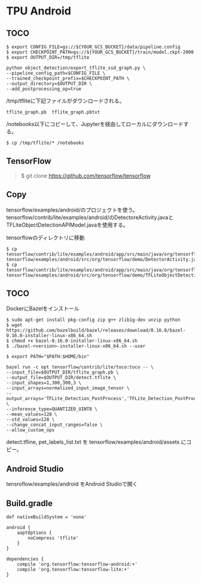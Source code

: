 # TPU Android

## TOCO


```shell
$ export CONFIG_FILE=gs://${YOUR_GCS_BUCKET}/data/pipeline.config
$ export CHECKPOINT_PATH=gs://${YOUR_GCS_BUCKET}/train/model.ckpt-2000
$ export OUTPUT_DIR=/tmp/tflite
```

```shell
python object_detection/export_tflite_ssd_graph.py \
--pipeline_config_path=$CONFIG_FILE \
--trained_checkpoint_prefix=$CHECKPOINT_PATH \
--output_directory=$OUTPUT_DIR \
--add_postprocessing_op=true
```


/tmp/tfliteに下記ファイルがダウンロードされる。

```shell
tflite_graph.pb  tflite_graph.pbtxt
```


/notebooks以下にコピーして、Jupyterを経由してローカルにダウンロードする。

```shell
$ cp /tmp/tflite/* /notebooks
```


## TensorFlow

> $ git clone https://github.com/tensorflow/tensorflow


## Copy

tensorflow/examples/android/のプロジェクトを使う。tensorflow/contrib/lite/examples/android/のDetectoreActivity.javaとTFLiteObjectDetectionAPIModel.javaを使用する。

tensorflowのディレクトリに移動

```shelll
$ cp tensorflow/contrib/lite/examples/android/app/src/main/java/org/tensorflow/demo/DetectorActivity.java tensorflow/examples/android/src/org/tensorflow/demo/DetectorActivity.java
$ cp tensorflow/contrib/lite/examples/android/app/src/main/java/org/tensorflow/demo/TFLiteObjectDetectionAPIModel.java tensorflow/examples/android/src/org/tensorflow/demo/TFLiteObjectDetectionAPIModel.java
```


## TOCO

DockerにBazelをインストール

```shell
$ sudo apt-get install pkg-config zip g++ zlib1g-dev unzip python
$ wget https://github.com/bazelbuild/bazel/releases/download/0.16.0/bazel-0.16.0-installer-linux-x86_64.sh
$ chmod +x bazel-0.16.0-installer-linux-x86_64.sh
$ ./bazel-<version>-installer-linux-x86_64.sh --user
```

```shall
$ export PATH="$PATH:$HOME/bin"
```


```shell
bazel run -c opt tensorflow/contrib/lite/toco:toco -- \
--input_file=$OUTPUT_DIR/tflite_graph.pb \
--output_file=$OUTPUT_DIR/detect.tflite \
--input_shapes=1,300,300,3 \
--input_arrays=normalized_input_image_tensor \
--output_arrays='TFLite_Detection_PostProcess','TFLite_Detection_PostProcess:1','TFLite_Detection_PostProcess:2','TFLite_Detection_PostProcess:3'  \
--inference_type=QUANTIZED_UINT8 \
--mean_values=128 \
--std_values=128 \
--change_concat_input_ranges=false \
--allow_custom_ops
```

detect.tfline, pet_labels_list.txt を tensorflow/examples/android/assets にコピー。


## Android Studio

tensroflow/examples/android をAndroid Studioで開く

## Build.gradle

```
def nativeBuildSystem = 'none'
```

```
android {
	aaptOptions {
        noCompress 'tflite'
    }
}
```

```
dependencies {
	compile 'org.tensorflow:tensorflow-android:+'
    compile 'org.tensorflow:tensorflow-lite:+'
}
```
